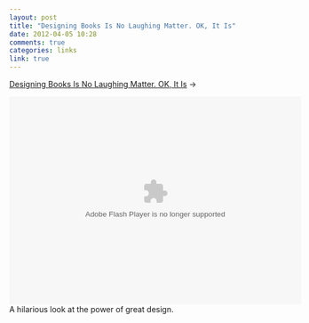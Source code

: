 ```yaml
---
layout: post
title: "Designing Books Is No Laughing Matter. OK, It Is"
date: 2012-04-05 10:28
comments: true
categories: links
link: true
---
```

[Designing Books Is No Laughing Matter. OK, It Is](http://www.ted.com/talks/chip_kidd_designing_books_is_no_laughing_matter_ok_it_is.html "Designing Books Is No Laughing Matter. OK, It Is") &rarr;  
<object width="526" height="374">
<param name="movie" value="http://video.ted.com/assets/player/swf/EmbedPlayer.swf"></param>
<param name="allowFullScreen" value="true" />
<param name="allowScriptAccess" value="always"/>
<param name="wmode" value="transparent"></param>
<param name="bgColor" value="#ffffff"></param>
<param name="flashvars" value="vu=http://video.ted.com/talk/stream/2012/Blank/ChipKidd_2012-320k.mp4&su=http://images.ted.com/images/ted/tedindex/embed-posters/ChipKidd_2012-embed.jpg&vw=512&vh=288&ap=0&ti=1410&lang=&introDuration=15330&adDuration=4000&postAdDuration=830&adKeys=talk=chip_kidd_designing_books_is_no_laughing_matter_ok_it_i;year=2012;theme=art_unusual;theme=master_storytellers;theme=presentation_innovation;event=TED2012;tag=creativity;tag=design;tag=humor;tag=literature;&preAdTag=tconf.ted/embed;tile=1;sz=512x288;" />
<embed src="http://video.ted.com/assets/player/swf/EmbedPlayer.swf" pluginspace="http://www.macromedia.com/go/getflashplayer" type="application/x-shockwave-flash" wmode="transparent" bgColor="#ffffff" width="526" height="374" allowFullScreen="true" allowScriptAccess="always" flashvars="vu=http://video.ted.com/talk/stream/2012/Blank/ChipKidd_2012-320k.mp4&su=http://images.ted.com/images/ted/tedindex/embed-posters/ChipKidd_2012-embed.jpg&vw=512&vh=288&ap=0&ti=1410&lang=&introDuration=15330&adDuration=4000&postAdDuration=830&adKeys=talk=chip_kidd_designing_books_is_no_laughing_matter_ok_it_i;year=2012;theme=art_unusual;theme=master_storytellers;theme=presentation_innovation;event=TED2012;tag=creativity;tag=design;tag=humor;tag=literature;&preAdTag=tconf.ted/embed;tile=1;sz=512x288;"></embed>
</object>  
A hilarious look at the power of great design.
